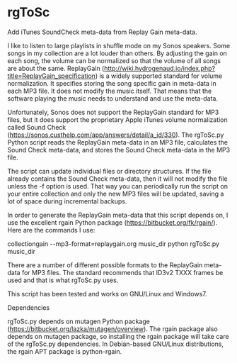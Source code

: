 # rgToSc
Add iTunes SoundCheck meta-data from Replay Gain meta-data.

I like to listen to large playlists in shuffle mode on my Sonos speakers.  Some songs in my collection are a lot louder than others.  By adjusting the gain on each song, the volume can be normalized so that the volume of all songs are about the same.  ReplayGain (http://wiki.hydrogenaud.io/index.php?title=ReplayGain_specification) is a widely supported standard for volume normalization.  It specifies storing the song specific gain in meta-data in each MP3 file. It does not modify the music itself.  That means that the software playing the music needs to understand and use the meta-data.

Unfortunately, Sonos does not support the ReplayGain standard for MP3 files, but it does support the proprietary Apple iTunes volume normalization called Sound Check (https://sonos.custhelp.com/app/answers/detail/a_id/330).  The rgToSc.py Python script reads the ReplayGain meta-data in an MP3 file, calculates the Sound Check meta-data, and stores the Sound Check meta-data in the MP3 file.

The script can update individual files or directory structures.  If the file already contains the Sound Check meta-data, then it will not modify the file unless the -f option is used.  That way you can periodically run the script on your entire collection and only the new MP3 files will be updated, saving a lot of space during incremental backups.  

In order to generate the ReplayGain meta-data that this script depends on, I use the excellent rgain Python package (https://bitbucket.org/fk/rgain/).  Here are the commands I use:

collectiongain --mp3-format=replaygain.org music_dir
python rgToSc.py music_dir

There are a number of different possible formats to the ReplayGain meta-data for MP3 files.  The standard recommends that ID3v2 TXXX frames be used and that is what rgToSc.py uses.

This script has been tested and works on GNU/Linux and Windows7.

Dependencies

rgToSc.py depends on mutagen Python package (https://bitbucket.org/lazka/mutagen/overview).  The rgain package also depends on mutagen package, so installing the rgain package will take care of the rgToSc.py dependencies.  In Debian-based GNU/Linux distributions, the rgain APT package is python-rgain.
